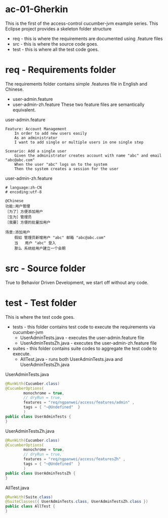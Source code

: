 ac-01-Gherkin
=============

This is the first of the access-control cucumber-jvm example series.
This Eclipse project provides a skeleton folder structure
* req - this is where the requirements are documented using .feature files
* src - this is where the source code goes.
* test - this is where all the test code goes.

# req - Requirements folder
The requirements folder contains simple .features file in English and Chinese.
* user-admin.feature
* user-admin-zh.feature
These two feature files are semantically equivalent.

user-admin.feature
````
Feature: Account Management
	In order to add new users easily
	As an administrator
	I want to add single or multiple users in one single step 

Scenario: Add a single user
	Given the administrator creates account with name "abc" and email "abc@abc.com"
	When the user "abc" logs on to the system
	Then the system creates a session for the user
````
user-admin-zh.feature
````
# language:zh-CN
# encoding:utf-8

@Chinese
功能:用户管理
［为了］方便添加用户
［生为］管理员
［我要］方便的批量加用户

场景:添加用户
    假如 管理员新增用户 "abc" 邮箱 "abc@abc.com"
    当   用户 "abc" 登入
    那么 系统给用户建立一个会期
````


# src - Source folder
True to Behavior Driven Development, we start off without any code.

# test - Test folder
This is where the test code goes. 
* tests - this folder contains test code to execute the requirements via cucumber-jvm
  * UserAdminTests.java - executes the user-admin.feature file
  * UserAdminTestsZh.java - executes the user-admin-zh.feature file
* suites - this folder contains suite codes to aggregate the test code to execute.
  * AllTest.java - runs both UserAdminTests.java and UserAdminTestsZh.java

UserAdminTests.java
````java
@RunWith(Cucumber.class)
@CucumberOptions(
		monochrome = true, 
		// dryRun = true, 
		features = "req/ngpanwei/access/features/admin" ,
		tags = { "~@Undefined"  } 
		)
public class UserAdminTests {
}
````

UserAdminTestsZh.java
````java
@RunWith(Cucumber.class)
@CucumberOptions(
		monochrome = true, 
		// dryRun = true, 
		features = "req/ngpanwei/access/featuresZh" ,
		tags = { "~@Undefined"  } 
		)
public class UserAdminTestsZh {
}
````

AllTest.java
````java
@RunWith(Suite.class)
@SuiteClasses({ UserAdminTests.class, UserAdminTestsZh.class })
public class AllTest {
}
````




